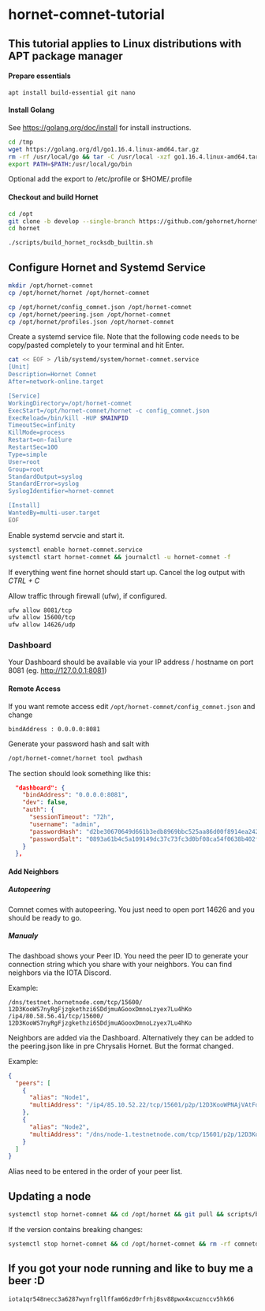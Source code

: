 # hornet-comnet-tutorial #

## This tutorial applies to Linux distributions with APT package manager ##

#### Prepare essentials

```
apt install build-essential git nano
```
#### Install Golang

See https://golang.org/doc/install for install instructions.
```bash
cd /tmp
wget https://golang.org/dl/go1.16.4.linux-amd64.tar.gz
rm -rf /usr/local/go && tar -C /usr/local -xzf go1.16.4.linux-amd64.tar.gz
export PATH=$PATH:/usr/local/go/bin
```
Optional add the export to /etc/profile or $HOME/.profile


#### Checkout and build Hornet

```bash
cd /opt
git clone -b develop --single-branch https://github.com/gohornet/hornet
cd hornet

./scripts/build_hornet_rocksdb_builtin.sh 
```

## Configure Hornet and Systemd Service
```bash
mkdir /opt/hornet-comnet
cp /opt/hornet/hornet /opt/hornet-comnet
```

```bash
cp /opt/hornet/config_comnet.json /opt/hornet-comnet
cp /opt/hornet/peering.json /opt/hornet-comnet
cp /opt/hornet/profiles.json /opt/hornet-comnet
```

Create a systemd service file. Note that the following code needs to be copy/pasted completely to your terminal and hit Enter.
```bash
cat << EOF > /lib/systemd/system/hornet-comnet.service
[Unit]
Description=Hornet Comnet
After=network-online.target

[Service]
WorkingDirectory=/opt/hornet-comnet
ExecStart=/opt/hornet-comnet/hornet -c config_comnet.json
ExecReload=/bin/kill -HUP $MAINPID
TimeoutSec=infinity
KillMode=process
Restart=on-failure
RestartSec=100
Type=simple
User=root
Group=root
StandardOutput=syslog
StandardError=syslog
SyslogIdentifier=hornet-comnet

[Install]
WantedBy=multi-user.target
EOF
```

Enable systemd servcie and start it.
```bash
systemctl enable hornet-comnet.service
systemctl start hornet-comnet && journalctl -u hornet-comnet -f
```
If everything went fine hornet should start up. Cancel the log output with _CTRL + C_

Allow traffic through firewall (ufw), if configured.
```bash
ufw allow 8081/tcp
ufw allow 15600/tcp
ufw allow 14626/udp
```

### Dashboard

Your Dashboard should be available via your IP address / hostname on port 8081 (eg. http://127.0.0.1:8081)

#### Remote Access

If you want remote access edit `/opt/hornet-comnet/config_comnet.json` and change

`bindAddress : 0.0.0.0:8081`

Generate your password hash and salt with

```bash
/opt/hornet-comnet/hornet tool pwdhash
``` 

The section should look something like this:

```json
  "dashboard": {
    "bindAddress": "0.0.0.0:8081",
    "dev": false,
    "auth": {
      "sessionTimeout": "72h",
      "username": "admin",
      "passwordHash": "d2be30670649d661b3edb8969bbc525aa86d00f8914ea2423ad09870b5b0dd15",
      "passwordSalt": "0893a61b4c5a109149dc37c73fc3d0bf08ca54f0638b402f10f3c3eef376cb86"
    }
  },
```

#### Add Neighbors

##### Autopeering

Comnet comes with autopeering. You just need to open port 14626 and you should be ready to go.

##### Manualy

The dashboad shows your Peer ID. 
You need the peer ID to generate your connection string which you share with your neighbors.
You can find neighbors via the IOTA Discord.

Example:
```
/dns/testnet.hornetnode.com/tcp/15600/ 12D3KooWS7nyRgFjzgkethzi6SDdjmuAGooxDmnoLzyex7Lu4hKo
/ip4/80.58.56.41/tcp/15600/ 12D3KooWS7nyRgFjzgkethzi6SDdjmuAGooxDmnoLzyex7Lu4hKo
```
Neighbors are added via the Dashboard. Alternatively they can be added to the peering.json like in pre Chrysalis Hornet. But the format changed. 

Example:
```json
{
  "peers": [
    {
      "alias": "Node1",
      "multiAddress": "/ip4/85.10.52.22/tcp/15601/p2p/12D3KooWPNAjVAtFdbDzbtB3htTFaGDWQePBK2TSGZLx3wwrkA97"
    },
    {
      "alias": "Node2",
      "multiAddress": "/dns/node-1.testnetnode.com/tcp/15601/p2p/12D3KooWPJ2tQ1uCTSj6L6UNLarkbRBLqWvucot6UQsUreTxtvX3"
    }
  ]
}
```

Alias need to be entered in the order of your peer list.

## Updating a node

```bash
systemctl stop hornet-comnet && cd /opt/hornet && git pull && scripts/build_hornet_rocksdb_builtin.sh && cp hornet /opt/hornet-comnet && systemctl start hornet-mainnet
```

If the version contains breaking changes:

```bash
systemctl stop hornet-comnet && cd /opt/hornet-comnet && rm -rf comnetdb && rm -rf snapshots && cd /opt/hornet && git pull && scripts/build_hornet_rocksdb_builtin.sh && cp hornet /opt/hornet-comnet && systemctl start hornet-comnet
```

## If you got your node running and like to buy me a beer :D

```iota1qr548necc3a6287wynfrgllffam66zd0rfrhj8sv88pwx4xcuznccv5hk66```